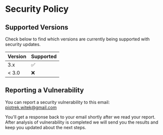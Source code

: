 # Security Policy

## Supported Versions

Check below to find which versions are currently being supported with security updates.

| Version | Supported          |
| ------- | ------------------ |
| 3.x     | :white_check_mark: |
| < 3.0   | :x: |

## Reporting a Vulnerability

You can report a security vulnerability to this email: piotrek.witek@gmail.com

You'll get a response back to your email shortly after we read your report.
After analysis of vulnerability is completed we will send you the results and
keep you updated about the next steps.
